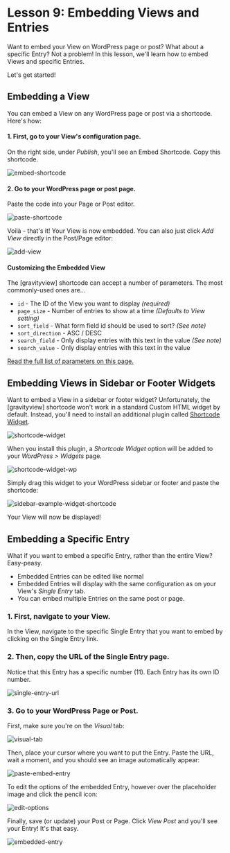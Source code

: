 # Lesson 9: Embedding Views and Entries

Want to embed your View on WordPress page or post? What about a specific Entry? Not a problem! In this lesson, we'll learn how to embed Views and specific Entries. 

Let's get started!



## Embedding a View

You can embed a View on any WordPress page or post via a shortcode. Here's how:

#### 1. First, go to your View's configuration page.

On the right side, under *Publish*, you'll see an Embed Shortcode. Copy this shortcode.

![embed-shortcode](./9-images/embed-shortcode.png)



#### 2. Go to your WordPress page or post page.

Paste the code into your Page or Post editor.

![paste-shortcode](./9-images/paste-shortcode.png)

Voilà - that's it! Your View is now embedded. You can also just click *Add View* directly in the Post/Page editor:



![add-view](./9-images/add-view.png)



#### Customizing the Embedded View

The [gravityview] shortcode can accept a number of parameters. The most commonly-used ones are...

- `id` - The ID of the View you want to display *(required)*
- `page_size` - Number of entries to show at a time *(Defaults to View setting)*
- `sort_field` - What form field id should be used to sort? *(See note)*
- `sort_direction` - ASC / DESC
- `search_field` - Only display entries with this text in the value *(See note)*
- `search_value` - Only display entries with this text in the value

[Read the full list of parameters on this page.](https://docs.gravityview.co/article/73-using-the-shortcode) 



## Embedding Views in Sidebar or Footer Widgets

Want to embed a View in a sidebar or footer widget? Unfortunately, the [gravityview] shortcode won't work in a standard Custom HTML widget by default. Instead, you'll need to install an additional plugin called [Shortcode Widget](https://wordpress.org/plugins/shortcode-widget/).

![shortcode-widget](./9-images/shortcode-widget.png)

When you install this plugin, a *Shortcode Widget* option will be added to your *WordPress > Widgets* page. 



![shortcode-widget-wp](./9-images/shortcode-widget-wp.png)



Simply drag this widget to your WordPress sidebar or footer and paste the shortcode:



![sidebar-example-widget-shortcode](./9-images/sidebar-example-widget-shortcode.png)



Your View will now be displayed!



## Embedding a Specific Entry

What if you want to embed a specific Entry, rather than the entire View? Easy-peasy. 

- Embedded Entries can be edited like normal
- Embedded Entries will display with the same configuration as on your View's *Single Entry* tab.
- You can embed multiple Entries on the same post or page.

### 1. First, navigate to your View.

In the View, navigate to the specific Single Entry that you want to embed by clicking on the Single Entry link.

### 2. Then, copy the URL of the Single Entry page.

Notice that this Entry has a specific number (11). Each Entry has its own ID number.



![single-entry-url](./9-images/single-entry-url.png)

### 3. Go to your WordPress Page or Post.

First, make sure you're on the *Visual* tab:



![visual-tab](./9-images/visual-tab.png)



Then, place your cursor where you want to put the Entry. Paste the URL, wait a moment, and you should see an image automatically appear:



![paste-embed-entry](./9-images/paste-embed-entry.png)



To edit the options of the embedded Entry, however over the placeholder image and click the pencil icon:



![edit-options](./9-images/edit-options.png)

Finally, save (or update) your Post or Page. Click *View Post* and you'll see your Entry! It's that easy.

 

![embedded-entry](./9-images/embedded-entry.png)